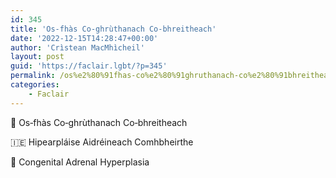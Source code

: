 ```yaml
---
id: 345
title: 'Os‑fhàs Co‑ghrùthanach Co‑bhreitheach'
date: '2022-12-15T14:28:47+00:00'
author: 'Crìstean MacMhìcheil'
layout: post
guid: 'https://faclair.lgbt/?p=345'
permalink: /os%e2%80%91fhas-co%e2%80%91ghruthanach-co%e2%80%91bhreitheach/
categories:
    - Faclair
---
```


&#x1f3f4;&#xe0067;&#xe0062;&#xe0073;&#xe0063;&#xe0074;&#xe007f; Os‑fhàs Co‑ghrùthanach Co‑bhreitheach

&#x1f1ee;&#x1f1ea; Hipearpláise Aidréineach Comhbheirthe

&#x1f3f4;&#xe0067;&#xe0062;&#xe0065;&#xe006e;&#xe0067;&#xe007f; Congenital Adrenal Hyperplasia